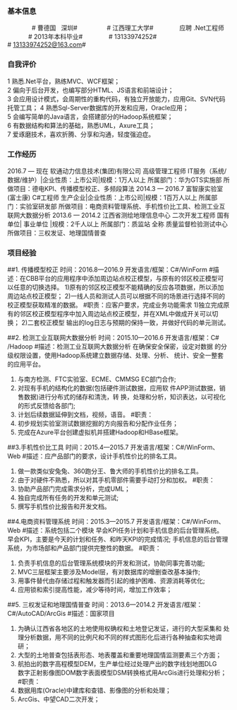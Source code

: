 ### 基本信息
               # 曹德国    深圳#  
               # 江西理工大学#               应聘 .Net工程师
               # 2013年本科毕业#
               # 13133974252#
               # 13133974252@163.com#
### 自我评价

1  熟悉.Net平台，熟练MVC、WCF框架；  
2  偏向于后台开发，也编写部分HTML、JS语言和前端设计；  
3  会应用设计模式，会周期性的重构代码，有独立开放能力，应用Git、SVN代码托管工具；
4  熟悉Sql-Server数据库的开发和应用，Oracle应用；  
5  会编写简单的Java语言，会搭建部分的Hadoop系统框架；  
6  有数据结构和算法的基础，熟悉UML，Axure工具；  
7  爱琢磨技术，喜欢折腾、分享和沟通，轻度强迫症。

### 工作经历
2016.7 — 现在   软通动力信息技术(集团)有限公司
高级管理工程师
IT服务（系统/数据/维护）|企业性质：上市公司|规模：1万人以上
所属部门：华为GTS实施部
所做项目：德电KPI、传播模型校正、多频段算法
2014.3 — 2016.7  富智康实验室 (富士康)
C#工程师
生产企业|企业性质：上市公司|规模：1百万人以上
所属部门：实验室研发部
所做项目：电商资料管理系统、手机性价比工具、检测工业互联网大数据分析
2013.6 — 2014.2  江西省测绘地理信息中心
二次开发工程师
国有单位| 事业单位 |规模：2千人以上
所属部门：质监站 全称 质量监督检验测试中心
所做项目：三权发证、地理国情普查

### 项目经验
##1. 传播模型校正
时间：2016.8—2016.9
开发语言/框架：C#/WinForm
#描述：在CBB平台的应用程序中添加周边站点校正模型，与原有的邻区校正模型可以任意的切换选择。
1)原有的邻区校正模型不能精确的反应各项数据，所以添加周边站点校正模型；
2)一线人员和测试人员可以根据不同的场景进行选择不同的校正模型获取精准的数据。
#职责：应客户要求，完成业务功能需求
1)独立完成原有的邻区校正模型程序中加入周边站点校正模型，并在XML中做成开关可以切换；
2)二套校正模型 输出的log日志与预期的保持一致，并做好代码的单元测试。

##2. 检测工业互联网大数据分析
时间：2015.10—2016.6
开发语言/框架：C# /Hadoop
#描述：检测工业互联网大数据分析 在确保安全保密，设定对数据
的分级权限设置，使用Hadoop系统建立数据存储、处理、分析、
统计、安全一整套的应用平台。
1) 与南方检测、FTC实验室、ECME、CMMSG EC部门合作;  
2) 对现有手机的结构化的数据(包括硬件测试数据，应用软
件APP测试数据，销售数据)进行分布式的储存和清洗，转
换，处理和分析，知识表达，以可视化的形式反馈给各部门;
3) 计划后续数据延伸到文档，视频，语音。
#职责： 
1) 初步规划实验室测试数据挖掘的方向报告和分配作业任务；
2) 完成在Azure平台创建虚拟机并搭建Hadoop和HBase框架。

##3.手机性价比工具
时间：2015.4—2015.7
开发语言/框架：C#/WinForm、Web
#描述：应产品部门的要求，设计手机性价比的排名工具。
1) 做一款类似安兔兔、360跑分王、鲁大师的手机性价比的排名工具。
2) 由于对硬件不熟悉，所以对其手机零部件需要手动打分和加权。
#职责：
1) 协助产品部门完成需求分析，完成UML；
2) 独自完成所有任务的开发和单元测试;
3) 撰写手机性价比报告和开发文档。

##4.电商资料管理系统
时间：2015.3—2015.7
开发语言/框架：C#/WinForm、Web
#描述：系统包括二个模块 早会KPI任务计划和手机信息的后台管理系统。
早会KPI，主要是今天的计划和任务、和昨天KPI的完成情况;
手机信息的后台管理系统，为市场部和产品部门提供完整性的数据。
#职责：
1) 负责手机信息的后台管理系统模块的开发和测试，协助同事完善功能;
2) MVC三层框架主要涉及Model层，有对数据库的增删查改基本操作;
3) 用事件替代由存储过程和触发器而引起的维护困难、资源消耗等优化;
4) 应用锁和索引提高性能，减少等待时间，增加工作效率；

##5. 三权发证和地理国情普查
时间：2013.6—2014.2
开发语言/框架：C#/AutoCAD/ArcGis
#描述：国家项目
1) 为确认江西省各地区的土地使用权确权和土地登记发证，进行的大型采集和
处理分析数据，用不同的比例尺和不同的样式图形化后进行各种抽查和实地调研；
2) 大型的土地普查包括表形态、地表覆盖和重要地理国情监测要素三个方面；
3) 航拍出的数字高程模型DEM，生产单位经过处理产出的数字线划地图DLG  
数字正射影像图DOM数字表面模型DSM转换格式用ArcGis进行处理和分析；
#职责：
1) 数据用库(Oracle)中建库和查错、影像图的分析和处理；
2) ArcGis、中望CAD二次开发；


